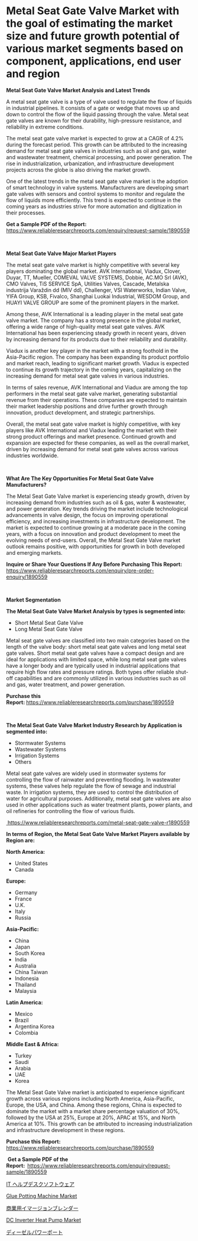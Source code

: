 <p><h1>Metal Seat Gate Valve Market with the goal of estimating the market size and future growth potential of various market segments based on component, applications, end user and region</h1></p><p><strong>Metal Seat Gate Valve Market Analysis and Latest Trends</strong></p>
<p><p>A metal seat gate valve is a type of valve used to regulate the flow of liquids in industrial pipelines. It consists of a gate or wedge that moves up and down to control the flow of the liquid passing through the valve. Metal seat gate valves are known for their durability, high-pressure resistance, and reliability in extreme conditions.</p><p>The metal seat gate valve market is expected to grow at a CAGR of 4.2% during the forecast period. This growth can be attributed to the increasing demand for metal seat gate valves in industries such as oil and gas, water and wastewater treatment, chemical processing, and power generation. The rise in industrialization, urbanization, and infrastructure development projects across the globe is also driving the market growth.</p><p>One of the latest trends in the metal seat gate valve market is the adoption of smart technology in valve systems. Manufacturers are developing smart gate valves with sensors and control systems to monitor and regulate the flow of liquids more efficiently. This trend is expected to continue in the coming years as industries strive for more automation and digitization in their processes.</p></p>
<p><strong>Get a Sample PDF of the Report:&nbsp;</strong> <a href="https://www.reliableresearchreports.com/enquiry/request-sample/1890559">https://www.reliableresearchreports.com/enquiry/request-sample/1890559</a></p>
<p>&nbsp;</p>
<p><strong>Metal Seat Gate Valve Major Market Players</strong></p>
<p><p>The metal seat gate valve market is highly competitive with several key players dominating the global market. AVK International, Viadux, Clover, Duyar, TT, Mueller, COMEVAL VALVE SYSTEMS, Dobbie, AC.MO Srl (AVK), CMO Valves, TiS SERVICE SpA, Utilities Valves, Cascade, Metalska industrija Varaždin dd (MIV dd), Challenger, VSI Waterworks, Indian Valve, YIFA Group, KSB, Fivalco, Shanghai Luokai Industrial, WESDOM Group, and HUAYI VALVE GROUP are some of the prominent players in the market.</p><p>Among these, AVK International is a leading player in the metal seat gate valve market. The company has a strong presence in the global market, offering a wide range of high-quality metal seat gate valves. AVK International has been experiencing steady growth in recent years, driven by increasing demand for its products due to their reliability and durability.</p><p>Viadux is another key player in the market with a strong foothold in the Asia-Pacific region. The company has been expanding its product portfolio and market reach, leading to significant market growth. Viadux is expected to continue its growth trajectory in the coming years, capitalizing on the increasing demand for metal seat gate valves in various industries.</p><p>In terms of sales revenue, AVK International and Viadux are among the top performers in the metal seat gate valve market, generating substantial revenue from their operations. These companies are expected to maintain their market leadership positions and drive further growth through innovation, product development, and strategic partnerships.</p><p>Overall, the metal seat gate valve market is highly competitive, with key players like AVK International and Viadux leading the market with their strong product offerings and market presence. Continued growth and expansion are expected for these companies, as well as the overall market, driven by increasing demand for metal seat gate valves across various industries worldwide.</p></p>
<p>&nbsp;</p>
<p><strong>What Are The Key Opportunities For Metal Seat Gate Valve Manufacturers?</strong></p>
<p><p>The Metal Seat Gate Valve market is experiencing steady growth, driven by increasing demand from industries such as oil & gas, water & wastewater, and power generation. Key trends driving the market include technological advancements in valve design, the focus on improving operational efficiency, and increasing investments in infrastructure development. The market is expected to continue growing at a moderate pace in the coming years, with a focus on innovation and product development to meet the evolving needs of end-users. Overall, the Metal Seat Gate Valve market outlook remains positive, with opportunities for growth in both developed and emerging markets.</p></p>
<p><strong>Inquire or Share Your Questions If Any Before Purchasing This Report:</strong> <a href="https://www.reliableresearchreports.com/enquiry/pre-order-enquiry/1890559">https://www.reliableresearchreports.com/enquiry/pre-order-enquiry/1890559</a></p>
<p>&nbsp;</p>
<p><strong>Market Segmentation</strong></p>
<p><strong>The Metal Seat Gate Valve Market Analysis by types is segmented into:</strong></p>
<p><ul><li>Short Metal Seat Gate Valve</li><li>Long Metal Seat Gate Valve</li></ul></p>
<p><p>Metal seat gate valves are classified into two main categories based on the length of the valve body: short metal seat gate valves and long metal seat gate valves. Short metal seat gate valves have a compact design and are ideal for applications with limited space, while long metal seat gate valves have a longer body and are typically used in industrial applications that require high flow rates and pressure ratings. Both types offer reliable shut-off capabilities and are commonly utilized in various industries such as oil and gas, water treatment, and power generation.</p></p>
<p><strong>Purchase this Report:&nbsp;</strong><a href="https://www.reliableresearchreports.com/purchase/1890559">https://www.reliableresearchreports.com/purchase/1890559</a></p>
<p>&nbsp;</p>
<p><strong>The Metal Seat Gate Valve Market Industry Research by Application is segmented into:</strong></p>
<p><ul><li>Stormwater Systems</li><li>Wastewater Systems</li><li>Irrigation Systems</li><li>Others</li></ul></p>
<p><p>Metal seat gate valves are widely used in stormwater systems for controlling the flow of rainwater and preventing flooding. In wastewater systems, these valves help regulate the flow of sewage and industrial waste. In irrigation systems, they are used to control the distribution of water for agricultural purposes. Additionally, metal seat gate valves are also used in other applications such as water treatment plants, power plants, and oil refineries for controlling the flow of various fluids.</p></p>
<p><a href="https://www.reliableresearchreports.com/metal-seat-gate-valve-r1890559">&nbsp;https://www.reliableresearchreports.com/metal-seat-gate-valve-r1890559</a></p>
<p><strong>In terms of Region, the Metal Seat Gate Valve Market Players available by Region are:</strong></p>
<p>
    <p> <strong> North America: </strong>
        <ul>
            <li>United States</li>
            <li>Canada</li>
        </ul>
        </p> 
    <p> <strong> Europe: </strong>
        <ul>
            <li>Germany</li>
            <li>France</li>
            <li>U.K.</li>
            <li>Italy</li>
            <li>Russia</li>
        </ul>
        </p> 
    <p> <strong> Asia-Pacific: </strong>
        <ul>
            <li>China</li>
            <li>Japan</li>
            <li>South Korea</li>
            <li>India</li>
            <li>Australia</li>
            <li>China Taiwan</li>
            <li>Indonesia</li>
            <li>Thailand</li>
            <li>Malaysia</li>
        </ul>
        </p> 
    <p> <strong> Latin America: </strong>
        <ul>
            <li>Mexico</li>
            <li>Brazil</li>
            <li>Argentina Korea</li>
            <li>Colombia</li>
        </ul>
        </p> 
    <p> <strong> Middle East & Africa: </strong>
        <ul>
            <li>Turkey</li>
            <li>Saudi</li>
            <li>Arabia</li>
            <li>UAE</li>
            <li>Korea</li>
        </ul>
    </p>
    </p>
<p><p>The Metal Seat Gate Valve market is anticipated to experience significant growth across various regions including North America, Asia-Pacific, Europe, the USA, and China. Among these regions, China is expected to dominate the market with a market share percentage valuation of 30%, followed by the USA at 25%, Europe at 20%, APAC at 15%, and North America at 10%. This growth can be attributed to increasing industrialization and infrastructure development in these regions.</p></p>
<p><strong>Purchase this Report: </strong><a href="https://www.reliableresearchreports.com/purchase/1890559">https://www.reliableresearchreports.com/purchase/1890559</a></p>
<p>&nbsp;<strong>Get a Sample PDF of the Report:&nbsp;&nbsp;</strong><a href="https://www.reliableresearchreports.com/enquiry/request-sample/1890559">https://www.reliableresearchreports.com/enquiry/request-sample/1890559</a></p>
<p><strong></strong></p>
<p><p><a href="https://github.com/AaronVargas43/Market-Research-Report-List-1/blob/main/836351837515.md">IT ヘルプデスクソフトウェア</a></p><p><a href="https://github.com/myacatherineblakecaczo9vcsw/Market-Research-Report-List-2/blob/main/glue-potting-machine-market.md">Glue Potting Machine Market</a></p><p><a href="https://medium.com/@jasoniller59/%E5%95%86%E6%A5%AD%E7%94%A8%E3%82%A4%E3%83%9E%E3%83%BC%E3%82%B8%E3%83%A7%E3%83%B3%E3%83%96%E3%83%AC%E3%83%B3%E3%83%80%E3%83%BC%E5%B8%82%E5%A0%B4%E5%88%86%E6%9E%90-%E3%81%9D%E3%81%AEcagr-%E5%B8%82%E5%A0%B4%E3%82%BB%E3%82%B0%E3%83%A1%E3%83%B3%E3%83%86%E3%83%BC%E3%82%B7%E3%83%A7%E3%83%B3-%E3%81%8A%E3%82%88%E3%81%B3%E3%82%B0%E3%83%AD%E3%83%BC%E3%83%90%E3%83%AB%E7%94%A3%E6%A5%AD%E6%A6%82%E8%A6%81-38c708c15bef">商業用イマージョンブレンダー</a></p><p><a href="https://github.com/okotobwrhuteie/Market-Research-Report-List-2/blob/main/dc-inverter-heat-pump-market.md">DC Inverter Heat Pump Market</a></p><p><a href="https://medium.com/@mad.jake/%E3%83%87%E3%82%A3%E3%83%BC%E3%82%BC%E3%83%AB%E3%83%91%E3%83%AF%E3%83%BC%E3%83%9C%E3%83%BC%E3%83%88%E5%B8%82%E5%A0%B4%E3%81%AE%E5%88%86%E6%9E%90-2031%E5%B9%B4%E3%81%BE%E3%81%A7%E3%81%AE%E3%82%B0%E3%83%AD%E3%83%BC%E3%83%90%E3%83%AB%E7%94%A3%E6%A5%AD%E8%A6%96%E7%82%B9%E3%81%A8%E4%BA%88%E6%B8%AC-2024%E5%B9%B4-cbbc1f6211f3">ディーゼルパワーボート</a></p></p>